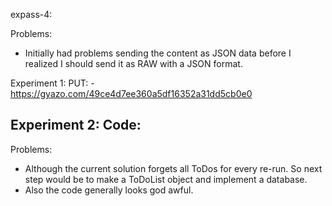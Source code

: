expass-4:

Problems:
- Initially had problems sending the content as JSON data before I realized I should send it as RAW with a JSON format.

Experiment 1:
PUT:
-https://gyazo.com/49ce4d7ee360a5df16352a31dd5cb0e0

Experiment 2:
Code:
- 
 
Problems:
- Although the current solution forgets all ToDos for every re-run. So next step would be to make a ToDoList object and implement a database.
- Also the code generally looks god awful.